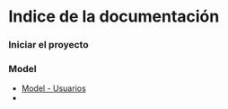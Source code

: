 # Indice de la documentación

### Iniciar el proyecto

### Model

- [Model - Usuarios](./es/model.md)
-
